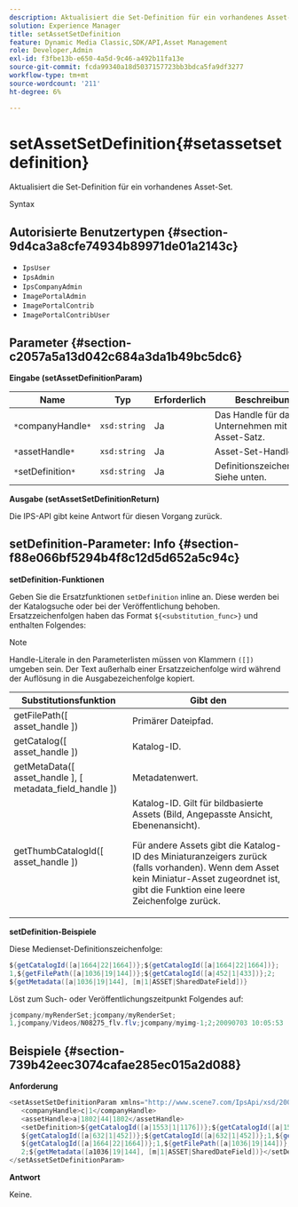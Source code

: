 ```yaml
---
description: Aktualisiert die Set-Definition für ein vorhandenes Asset-Set.
solution: Experience Manager
title: setAssetSetDefinition
feature: Dynamic Media Classic,SDK/API,Asset Management
role: Developer,Admin
exl-id: f3fbe13b-e650-4a5d-9c46-a492b11fa13e
source-git-commit: fcda99340a18d5037157723bb3bdca5fa9df3277
workflow-type: tm+mt
source-wordcount: '211'
ht-degree: 6%

---
```


# setAssetSetDefinition{#setassetsetdefinition}

Aktualisiert die Set-Definition für ein vorhandenes Asset-Set.

Syntax

## Autorisierte Benutzertypen {#section-9d4ca3a8cfe74934b89971de01a2143c}

* `IpsUser`
* `IpsAdmin`
* `IpsCompanyAdmin`
* `ImagePortalAdmin`
* `ImagePortalContrib`
* `ImagePortalContribUser`

## Parameter {#section-c2057a5a13d042c684a3da1b49bc5dc6}

**Eingabe (setAssetDefinitionParam)**

| Name | Typ | Erforderlich | Beschreibung |
|---|---|---|---|
| `*`companyHandle`*` | `xsd:string` | Ja | Das Handle für das Unternehmen mit dem Asset-Satz. |
| `*`assetHandle`*` | `xsd:string` | Ja | Asset-Set-Handle |
| `*`setDefinition`*` | `xsd:string` | Ja | Definitionszeichenfolge. Siehe unten. |

**Ausgabe (setAssetSetDefinitionReturn)**

Die IPS-API gibt keine Antwort für diesen Vorgang zurück.

## setDefinition-Parameter: Info {#section-f88e066bf5294b4f8c12d5d652a5c94c}

**setDefinition-Funktionen**

Geben Sie die Ersatzfunktionen `setDefinition` inline an. Diese werden bei der Katalogsuche oder bei der Veröffentlichung behoben. Ersatzzeichenfolgen haben das Format `${<substitution_func>}` und enthalten Folgendes:

>[!NOTE]
>
>Handle-Literale in den Parameterlisten müssen von Klammern `([])` umgeben sein. Der Text außerhalb einer Ersatzzeichenfolge wird während der Auflösung in die Ausgabezeichenfolge kopiert.

<table id="table_A93D2C273B694C289208AA926B2597CD"> 
 <thead> 
  <tr> 
   <th colname="col1" class="entry"> Substitutionsfunktion </th> 
   <th colname="col2" class="entry"> Gibt den </th> 
  </tr> 
 </thead>
 <tbody> 
  <tr> 
   <td colname="col1"> <span class="codeph"> getFilePath([  <span class="varname"> asset_handle  </span>])  </span> </td> 
   <td colname="col2"> Primärer Dateipfad. </td> 
  </tr> 
  <tr> 
   <td colname="col1"> <span class="codeph"> getCatalog([  <span class="varname"> asset_handle  </span>])  </span> </td> 
   <td colname="col2"> Katalog-ID. </td> 
  </tr> 
  <tr> 
   <td colname="col1"> <span class="codeph"> getMetaData([  <span class="varname"> asset_handle  </span>], [  <span class="varname"> metadata_field_handle  </span>])  </span> </td> 
   <td colname="col2"> Metadatenwert. </td> 
  </tr> 
  <tr> 
   <td colname="col1"> <span class="codeph"> getThumbCatalogId([  <span class="varname"> asset_handle  </span>])  </span> </td> 
   <td colname="col2"> Katalog-ID. Gilt für bildbasierte Assets (Bild, Angepasste Ansicht, Ebenenansicht). <p>Für andere Assets gibt die Katalog-ID des Miniaturanzeigers zurück (falls vorhanden). Wenn dem Asset kein Miniatur-Asset zugeordnet ist, gibt die Funktion eine leere Zeichenfolge zurück. </p> </td> 
  </tr> 
 </tbody> 
</table>

**setDefinition-Beispiele**

Diese Medienset-Definitionszeichenfolge:

```java
${getCatalogId([a|1664|22|1664])};${getCatalogId([a|1664|22|1664])}; 
1,${getFilePath([a|1036|19|144])};${getCatalogId([a|452|1|433])};2; 
${getMetadata([a|1036|19|144], [m|1|ASSET|SharedDateField])}
```

Löst zum Such- oder Veröffentlichungszeitpunkt Folgendes auf:

```java
jcompany/myRenderSet;jcompany/myRenderSet; 
1,jcompany/Videos/N08275_flv.flv;jcompany/myimg-1;2;20090703 10:05:53
```

## Beispiele {#section-739b42eec3074cafae285ec015a2d088}

**Anforderung**

```java
<setAssetSetDefinitionParam xmlns="http://www.scene7.com/IpsApi/xsd/2009-07-31"> 
   <companyHandle>c|1</companyHandle> 
   <assetHandle>a|1802|44|1802</assetHandle> 
   <setDefinition>${getCatalogId([a|1553|1|1176])};${getCatalogId([a|1553|1|1176])};1;img1, 
   ${getCatalogId([a|632|1|452])};${getCatalogId([a|632|1|452])};1,${getCatalogId([a|1664|22|1664])}; 
   ${getCatalogId([a|1664|22|1664])};1,${getFilePath([a|1036|19|144])};${getCatalogId([ a|452|1|433])}; 
   2;${getMetadata([a1036|19|144], [m|1|ASSET|SharedDateField])}</setDefinition> 
</setAssetSetDefinitionParam>
```

**Antwort**

Keine.
